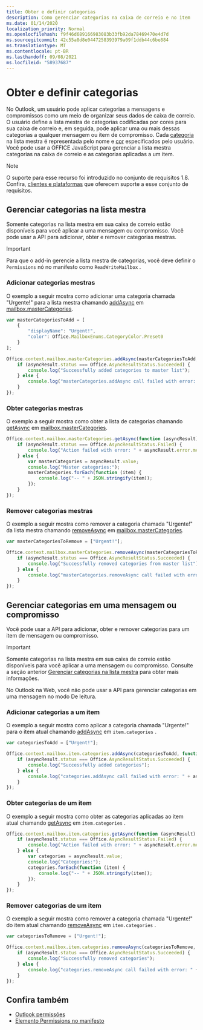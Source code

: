 ```yaml
---
title: Obter e definir categorias
description: Como gerenciar categorias na caixa de correio e no item
ms.date: 01/14/2020
localization_priority: Normal
ms.openlocfilehash: f9f46d689166983083b33fb92da78469470e4d7d
ms.sourcegitcommit: 42c55a8d8e0447258393979a09f1ddb44c6be884
ms.translationtype: MT
ms.contentlocale: pt-BR
ms.lasthandoff: 09/08/2021
ms.locfileid: "58937687"
---
```

# <a name="get-and-set-categories"></a>Obter e definir categorias

No Outlook, um usuário pode aplicar categorias a mensagens e compromissos como um meio de organizar seus dados de caixa de correio. O usuário define a lista mestra de categorias codificadas por cores para sua caixa de correio e, em seguida, pode aplicar uma ou mais dessas categorias a qualquer mensagem ou item de compromisso. Cada [categoria](/javascript/api/outlook/office.categorydetails) na lista mestra é representada pelo nome e [cor](/javascript/api/outlook/office.mailboxenums.categorycolor) especificados pelo usuário. Você pode usar a OFFICE JavaScript para gerenciar a lista mestra categorias na caixa de correio e as categorias aplicadas a um item.

> [!NOTE]
> O suporte para esse recurso foi introduzido no conjunto de requisitos 1.8. Confira, [clientes e plataformas](../reference/requirement-sets/outlook-api-requirement-sets.md#requirement-sets-supported-by-exchange-servers-and-outlook-clients) que oferecem suporte a esse conjunto de requisitos.

## <a name="manage-categories-in-the-master-list"></a>Gerenciar categorias na lista mestra

Somente categorias na lista mestra em sua caixa de correio estão disponíveis para você aplicar a uma mensagem ou compromisso. Você pode usar a API para adicionar, obter e remover categorias mestras.

> [!IMPORTANT]
> Para que o add-in gerencie a lista mestra de categorias, você deve definir o `Permissions` nó no manifesto como `ReadWriteMailbox` .

### <a name="add-master-categories"></a>Adicionar categorias mestras

O exemplo a seguir mostra como adicionar uma categoria chamada "Urgente!" para a lista mestra chamando [addAsync](/javascript/api/outlook/office.mastercategories#addAsync_categories__options__callback_) em [mailbox.masterCategories](/javascript/api/outlook/office.mailbox#masterCategories).

```js
var masterCategoriesToAdd = [
    {
        "displayName": "Urgent!",
        "color": Office.MailboxEnums.CategoryColor.Preset0
    }
];

Office.context.mailbox.masterCategories.addAsync(masterCategoriesToAdd, function (asyncResult) {
    if (asyncResult.status === Office.AsyncResultStatus.Succeeded) {
        console.log("Successfully added categories to master list");
    } else {
        console.log("masterCategories.addAsync call failed with error: " + asyncResult.error.message);
    }
});
```

### <a name="get-master-categories"></a>Obter categorias mestras

O exemplo a seguir mostra como obter a lista de categorias chamando [getAsync](/javascript/api/outlook/office.mastercategories#getAsync_options__callback_) em [mailbox.masterCategories](/javascript/api/outlook/office.mailbox#masterCategories).

```js
Office.context.mailbox.masterCategories.getAsync(function (asyncResult) {
    if (asyncResult.status === Office.AsyncResultStatus.Failed) {
        console.log("Action failed with error: " + asyncResult.error.message);
    } else {
        var masterCategories = asyncResult.value;
        console.log("Master categories:");
        masterCategories.forEach(function (item) {
            console.log("-- " + JSON.stringify(item));
        });
    }
});
```

### <a name="remove-master-categories"></a>Remover categorias mestras

O exemplo a seguir mostra como remover a categoria chamada "Urgente!" da lista mestra chamando [removeAsync](/javascript/api/outlook/office.mastercategories#removeAsync_categories__options__callback_) em [mailbox.masterCategories](/javascript/api/outlook/office.mailbox#masterCategories).

```js
var masterCategoriesToRemove = ["Urgent!"];

Office.context.mailbox.masterCategories.removeAsync(masterCategoriesToRemove, function (asyncResult) {
    if (asyncResult.status === Office.AsyncResultStatus.Succeeded) {
        console.log("Successfully removed categories from master list");
    } else {
        console.log("masterCategories.removeAsync call failed with error: " + asyncResult.error.message);
    }
});
```

## <a name="manage-categories-on-a-message-or-appointment"></a>Gerenciar categorias em uma mensagem ou compromisso

Você pode usar a API para adicionar, obter e remover categorias para um item de mensagem ou compromisso.

> [!IMPORTANT]
> Somente categorias na lista mestra em sua caixa de correio estão disponíveis para você aplicar a uma mensagem ou compromisso. Consulte a seção anterior [Gerenciar categorias na lista mestra](#manage-categories-in-the-master-list) para obter mais informações.
>
> No Outlook na Web, você não pode usar a API para gerenciar categorias em uma mensagem no modo De leitura.

### <a name="add-categories-to-an-item"></a>Adicionar categorias a um item

O exemplo a seguir mostra como aplicar a categoria chamada "Urgente!" para o item atual chamando [addAsync](/javascript/api/outlook/office.categories#addAsync_categories__options__callback_) em `item.categories` .

```js
var categoriesToAdd = ["Urgent!"];

Office.context.mailbox.item.categories.addAsync(categoriesToAdd, function (asyncResult) {
    if (asyncResult.status === Office.AsyncResultStatus.Succeeded) {
        console.log("Successfully added categories");
    } else {
        console.log("categories.addAsync call failed with error: " + asyncResult.error.message);
    }
});
```

### <a name="get-an-items-categories"></a>Obter categorias de um item

O exemplo a seguir mostra como obter as categorias aplicadas ao item atual chamando [getAsync](/javascript/api/outlook/office.categories#getAsync_options__callback_) em `item.categories` .

```js
Office.context.mailbox.item.categories.getAsync(function (asyncResult) {
    if (asyncResult.status === Office.AsyncResultStatus.Failed) {
        console.log("Action failed with error: " + asyncResult.error.message);
    } else {
        var categories = asyncResult.value;
        console.log("Categories:");
        categories.forEach(function (item) {
            console.log("-- " + JSON.stringify(item));
        });
    }
});
```

### <a name="remove-categories-from-an-item"></a>Remover categorias de um item

O exemplo a seguir mostra como remover a categoria chamada "Urgente!" do item atual chamando [removeAsync](/javascript/api/outlook/office.categories#removeAsync_categories__options__callback_) em `item.categories` .

```js
var categoriesToRemove = ["Urgent!"];

Office.context.mailbox.item.categories.removeAsync(categoriesToRemove, function (asyncResult) {
    if (asyncResult.status === Office.AsyncResultStatus.Succeeded) {
        console.log("Successfully removed categories");
    } else {
        console.log("categories.removeAsync call failed with error: " + asyncResult.error.message);
    }
});
```

## <a name="see-also"></a>Confira também

- [Outlook permissões](understanding-outlook-add-in-permissions.md)
- [Elemento Permissions no manifesto](../reference/manifest/permissions.md)
